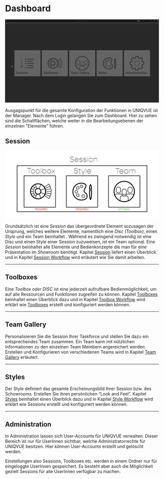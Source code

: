 # Dashboard



![DashboardOverview](img/Manager/Gifs/Dashboard.gif) 


<!---<video width="99%" height="540" autoplay loop muted markdown="1">
    <source src="../img/Manager/Gifs/Dashboard.webm" type="video/webm" markdown="1">
</video>--->

Ausgagspunkt für die gesamte Konfiguration der Funktionen in UNIQVUE ist der Manager. Nach dem Login gelangen Sie zum Dashboard. Hier zu sehen sind die Schaltflächen, welche weiter in die Bearbeitungsebenen der einzelnen "Elemente" führen.

## Session 

![SessionHierarchie](img/Manager/Session_Diagramm.png) 

Grundsätzlich ist eine *Session* das übergeordnete Element sozusagen der Ursprung, welches weitere Elemente, namentlich eine *Disc (Toolbox)*, einen *Style* und ein Team beinhaltet . Während es zwingend notwendig ist eine Disc und einen Style einer Session zuzuweisen, ist ein Team optional.
Eine *Session* beinhaltet alle Elemente und Bedienkonzepte die man für eine Präsentation im *Showroom* benötigt. Kapitel [Session](006_sessions.md) liefert einen Überblick und in Kapitel [Session Workflow](051_sessionworkflow.md) wird erläutert wie Sie damit arbeiten.


***
## Toolboxes 



Eine *Toolbox oder DISC* ist eine jederzeit aufrufbare Bedienmöglichkeit, um auf alle Ressourcen und Funktionen zugreifen zu können. Kapitel [Toolboxes](007_toolbox.md) beinhaltet einen Überblick dazu und in Kapitel [Toolbox Workflow](052_toolboxworkflow.md) wird erklärt wie [Toolboxes](007_toolbox.md) erstellt und konfiguriert werden können. 


***
## Team Gallery 



Personalisieren Sie die Session Ihrer Taskforce und stellen Sie dazu ein entsprechendes Team zusammen. Ein Team kann mit nützlichen Informationen zu den einzelnen Team Membern angereichert werden. Erstellen und Konfigurieren von verschiedenen Teams wird in Kapitel [Team Gallery](008_teamgallery.md) erläutert. 


***
## Styles 


Der Style definiert das gesamte Erscheinungsbild Ihrer Session bzw. des Schowrooms. Erstellen Sie ihren persönlichen “Look and Feel”. Kapitel [Styles](009_styles.md) beinhaltet einen Überblick dazu und in Kapitel [Style Workflow](053_styleworkflow.md) wird erklärt wie Sessions erstellt und konfiguriert werden können. 

***
## Administration

In Administration lassen sich User-Accounts für UNIQVUE verwalten. Dieser Bereich ist nur für UserInnen sichtbar, welche Administratorrechte für UNIQVUE besitzen. Hier können User-Accounts erstellt und gelöscht werden. 

Einstellungen also Sessions, Toolboxes etc. werden in einem Ordner nur für eingeloggte UserInnen gespeichert. Es besteht aber auch die Möglichkeit gezielt Sessions für alle UserInnen verfügbar zu machen.

